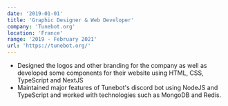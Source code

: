 ```yaml
---
date: '2019-01-01'
title: 'Graphic Designer & Web Developer'
company: 'Tunebot.org'
location: 'France'
range: '2019 - February 2021'
url: 'https://tunebot.org/'
---
```


- Designed the logos and other branding for the company as well as developed some components for their website using HTML, CSS, TypeScript and NextJS
- Maintained major features of Tunebot's discord bot using NodeJS and TypeScript and worked with technologies such as MongoDB and Redis.
